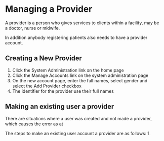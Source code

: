 # Managing a Provider 
A provider is a person who gives services to clients within a facility, may be a doctor, nurse or midwife. 

In addition anybody registering patients also needs to have a provider account. 
## Creating a New Provider
1. Click the System Administration link on the home page
2. Click the Manage Accounts link on the system administration page 
3. On the new account page, enter the full names, select gender and select the Add Provider checkbox
4. The identifier for the provider use their full names 

## Making an existing user a provider
There are situations where a user was created and not made a provider, which causes the error as at 

The steps to make an existing user account a provider are as follows:
1. 